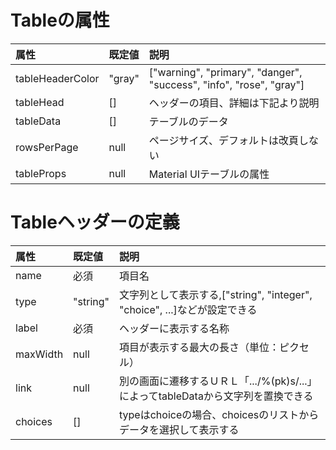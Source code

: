 # Tableの属性
|属性|既定値|説明|
|:---|:---|:---|
|tableHeaderColor|"gray"|["warning", "primary", "danger", "success", "info", "rose", "gray"]
|tableHead|[]|ヘッダーの項目、詳細は下記より説明
|tableData|[]|テーブルのデータ
|rowsPerPage|null|ページサイズ、デフォルトは改頁しない
|tableProps|null|Material UIテーブルの属性

# Tableヘッダーの定義
|属性|既定値|説明|
|:---|:---|:---|
|name|必須|項目名
|type|"string"|文字列として表示する,["string", "integer", "choice", ...]などが設定できる
|label|必須|ヘッダーに表示する名称
|maxWidth|null|項目が表示する最大の長さ（単位：ピクセル）
|link|null|別の画面に遷移するＵＲＬ「.../%(pk)s/...」によってtableDataから文字列を置換できる
|choices|[]|typeはchoiceの場合、choicesのリストからデータを選択して表示する
